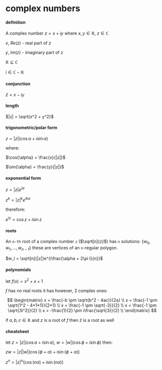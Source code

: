 # complex numbers

#### definition

A complex number $z=x+iy$ where $x,y \in \mathbb{R}$, $z \in \mathbb{C}$

$x$, $Re(z)$ - real part of $z$

$y$, $Im(z)$ - imaginary part of $z$

$\mathbb{R} \subsetneq \mathbb{C}$

$i \in \mathbb{C} - \mathbb{R}$

#### conjunction

$\bar{z} = x - iy$

#### length

$|z| = \sqrt{x^2 + y^2}$

#### trigonometric/polar form

$z = |z|(\cos{\alpha} + i\sin{\alpha})$

where:

$\cos{\alpha} = \frac{x}{|z|}$

$\sin{\alpha} = \frac{y}{|z|}$

#### exponential form

$z = |z|e^{i\alpha}$

$z^k = |z|^ke^{ik\alpha}$

therefore:

$e^{iz} = \cos{z} + i\sin{z}$

#### roots

An `n-th` root of a complex number `z` ($\sqrt[n]{z}$) has `n` solutions: $\{w_0, w_1, ..., w_{n-1}\}$ these are vertices of an `n`-regular polygon.

$w_l = \sqrt[n]{|z|}e^{i\frac{\alpha + 2\pi l}{n}}$

#### polynomials

let $f(x) = x^2 + x + 1$

$f$ has no real roots it has however, 2 complex ones:

$$
\begin{matrix}
	x = \frac{-b \pm \sqrt{b^2 - 4ac}}{2a} \\
	x = \frac{-1 \pm \sqrt{1^2 - 4*1*1}}{2*1} \\
	x = \frac{-1 \pm \sqrt{-3}}{2} \\
	x = \frac{-1 \pm \sqrt{3i^2}}{2} \\
	x = -\frac{1}{2} \pm i\frac{\sqrt{3}}{2} \\
\end{matrix}
$$

if $a,b,c \in \mathbb{R}$ and $z$ is a root of $f$ then $\bar{z}$ is a root as well

#### cheatsheet

let $z = |z|(\cos{\alpha} + i\sin{\alpha})$, $w = |w|(\cos{\phi} + i\sin{\phi})$ then:

$zw = |z||w|(\cos(\phi + \alpha) + i\sin(\phi + \alpha))$

$z^n = |z|^n(\cos(n\alpha) + i\sin(n\alpha))$
